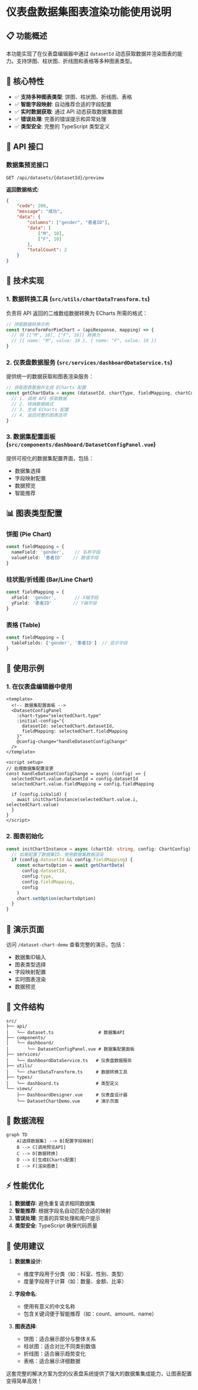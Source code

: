 # 仪表盘数据集图表渲染功能使用说明

## 📋 功能概述

本功能实现了在仪表盘编辑器中通过 `datasetId` 动态获取数据并渲染图表的能力。支持饼图、柱状图、折线图和表格等多种图表类型。

## 🚀 核心特性

- ✅ **支持多种图表类型**: 饼图、柱状图、折线图、表格
- ✅ **智能字段映射**: 自动推荐合适的字段配置
- ✅ **实时数据获取**: 通过 API 动态获取数据集数据
- ✅ **错误处理**: 完善的错误提示和异常处理
- ✅ **类型安全**: 完整的 TypeScript 类型定义

## 📡 API 接口

### 数据集预览接口
```
GET /api/datasets/{datasetId}/preview
```

**返回数据格式:**
```json
{
    "code": 200,
    "message": "成功",
    "data": {
        "columns": ["gender", "患者ID"],
        "data": [
            ["M", 10],
            ["F", 10]
        ],
        "totalCount": 2
    }
}
```

## 🔧 技术实现

### 1. 数据转换工具 (`src/utils/chartDataTransform.ts`)

负责将 API 返回的二维数组数据转换为 ECharts 所需的格式：

```typescript
// 饼图数据转换示例
const transformForPieChart = (apiResponse, mapping) => {
  // 将 [["M", 10], ["F", 10]] 转换为
  // [{ name: "M", value: 10 }, { name: "F", value: 10 }]
}
```

### 2. 仪表盘数据服务 (`src/services/dashboardDataService.ts`)

提供统一的数据获取和图表渲染服务：

```typescript
// 获取图表数据并生成 ECharts 配置
const getChartData = async (datasetId, chartType, fieldMapping, chartConfig) => {
  // 1. 调用 API 获取数据
  // 2. 转换数据格式
  // 3. 生成 ECharts 配置
  // 4. 返回完整的图表选项
}
```

### 3. 数据集配置面板 (`src/components/dashboard/DatasetConfigPanel.vue`)

提供可视化的数据集配置界面，包括：
- 数据集选择
- 字段映射配置
- 数据预览
- 智能推荐

## 📊 图表类型配置

### 饼图 (Pie Chart)
```typescript
const fieldMapping = {
  nameField: 'gender',    // 名称字段
  valueField: '患者ID'    // 数值字段
}
```

### 柱状图/折线图 (Bar/Line Chart)
```typescript
const fieldMapping = {
  xField: 'gender',       // X轴字段
  yField: '患者ID'        // Y轴字段
}
```

### 表格 (Table)
```typescript
const fieldMapping = {
  tableFields: ['gender', '患者ID']  // 显示字段
}
```

## 🎯 使用示例

### 1. 在仪表盘编辑器中使用

```vue
<template>
  <!-- 数据集配置面板 -->
  <DatasetConfigPanel
    :chart-type="selectedChart.type"
    :initial-config="{
      datasetId: selectedChart.datasetId,
      fieldMapping: selectedChart.fieldMapping
    }"
    @config-change="handleDatasetConfigChange"
  />
</template>

<script setup>
// 处理数据集配置变更
const handleDatasetConfigChange = async (config) => {
  selectedChart.value.datasetId = config.datasetId
  selectedChart.value.fieldMapping = config.fieldMapping
  
  if (config.isValid) {
    await initChartInstance(selectedChart.value.i, selectedChart.value)
  }
}
</script>
```

### 2. 图表初始化

```typescript
const initChartInstance = async (chartId: string, config: ChartConfig) => {
  // 如果配置了数据集ID，使用数据集数据渲染
  if (config.datasetId && config.fieldMapping) {
    const echartsOption = await getChartData(
      config.datasetId,
      config.type,
      config.fieldMapping,
      config
    )
    chart.setOption(echartsOption)
  }
}
```

## 🎨 演示页面

访问 `/dataset-chart-demo` 查看完整的演示，包括：
- 数据集ID输入
- 图表类型选择
- 字段映射配置
- 实时图表渲染
- 数据预览

## 📁 文件结构

```
src/
├── api/
│   └── dataset.ts                 # 数据集API
├── components/
│   └── dashboard/
│       └── DatasetConfigPanel.vue # 数据集配置面板
├── services/
│   └── dashboardDataService.ts   # 仪表盘数据服务
├── utils/
│   └── chartDataTransform.ts     # 数据转换工具
├── types/
│   └── dashboard.ts              # 类型定义
└── views/
    ├── DashboardDesigner.vue     # 仪表盘设计器
    └── DatasetChartDemo.vue      # 演示页面
```

## 🔗 数据流程

```mermaid
graph TD
    A[选择数据集] --> B[配置字段映射]
    B --> C[调用预览API]
    C --> D[数据转换]
    D --> E[生成ECharts配置]
    E --> F[渲染图表]
```

## ⚡ 性能优化

1. **数据缓存**: 避免重复请求相同数据集
2. **智能推荐**: 根据字段名自动匹配合适的映射
3. **错误处理**: 完善的异常处理和用户提示
4. **类型安全**: TypeScript 确保代码质量

## 🎯 使用建议

1. **数据集设计**: 
   - 维度字段用于分类（如：科室、性别、类型）
   - 度量字段用于计算（如：数量、金额、比率）

2. **字段命名**:
   - 使用有意义的中文名称
   - 包含关键词便于智能推荐（如：count、amount、name）

3. **图表选择**:
   - 饼图：适合展示部分与整体关系
   - 柱状图：适合对比不同类别数值
   - 折线图：适合展示趋势变化
   - 表格：适合展示详细数据

这套完整的解决方案为您的仪表盘系统提供了强大的数据集集成能力，让图表配置变得简单高效！ 
